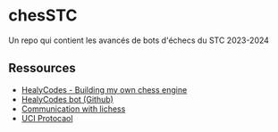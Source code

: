 # chesSTC

Un repo qui contient les avancés de bots d'échecs du STC 2023-2024

## Ressources

- [HealyCodes - Building my own chess engine](https://healeycodes.com/building-my-own-chess-engine)
- [HealyCodes bot (Github)](https://github.com/healeycodes/andoma)
- [Communication with lichess](https://github.com/lichess-bot-devs/lichess-bot)
- [UCI Protocaol](https://github.com/healeycodes/andoma/blob/main/uci-interface.md)
